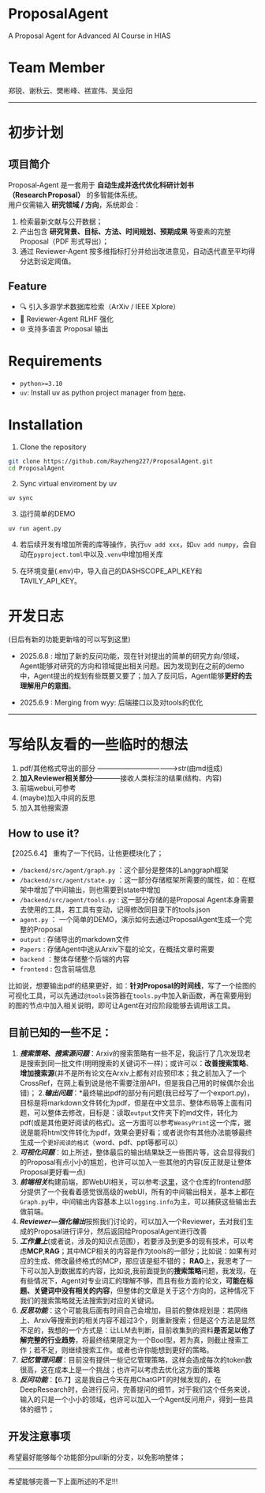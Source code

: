 # ProposalAgent
A Proposal Agent for Advanced AI Course in HIAS
# Team Member
郑锐、谢秋云、樊彬峰、禚宣伟、吴业阳

----
# 初步计划
## 项目简介
Proposal‑Agent 是一套用于 **自动生成并迭代优化科研计划书（Research Proposal）** 的多智能体系统。  
用户仅需输入 **研究领域 / 方向**，系统即会：

1. 检索最新文献与公开数据；
2. 产出包含 **研究背景、目标、方法、时间规划、预期成果** 等要素的完整 Proposal（PDF 形式导出）；
3. 通过 Reviewer‑Agent 按多维指标打分并给出改进意见，自动迭代直至平均得分达到设定阈值。

## Feature
- 🔍 引入多源学术数据库检索（ArXiv / IEEE Xplore）
- 🤖 Reviewer‑Agent RLHF 强化
- 	🌐 支持多语言 Proposal 输出

# Requirements
- `python>=3.10`
- `uv`: Install uv as python project manager from [here](https://github.com/astral-sh/uv)、

# Installation
1. Clone the repository
```bash
git clone https://github.com/Rayzheng227/ProposalAgent.git
cd ProposalAgent
```
2. Sync virtual enviroment by uv
```
uv sync
```
3. 运行简单的DEMO
```
uv run agent.py
```
4. 若后续开发有增加所需的库等操作，执行`uv add xxx`，如`uv add numpy`，会自动在`pyproject.toml`中以及`.venv`中增加相关库

5. 在环境变量(.env)中，导入自己的DASHSCOPE_API_KEY和TAVILY_API_KEY。

# 开发日志
(日后有新的功能更新啥的可以写到这里)

- 2025.6.8 : 增加了新的反问功能，现在针对提出的简单的研究方向/领域，Agent能够对研究的方向和领域提出相关问题。因为发现到在之前的demo中，Agent提出的规划有些既要又要了；加入了反问后，Agent能够**更好的去理解用户的意图**。

- 2025.6.9 : Merging from wyy: 后端接口以及对tools的优化

----

# 写给队友看的一些临时的想法

1. pdf/其他格式导出的部分 ————————————>str(由md组成)
2. **加入Reviewer相关部分**————接收人类标注的结果(结构、内容)
3. 前端webui,可参考
4. (maybe)加入中间的反思
5. 加入其他搜索源

## How to use it?
【2025.6.4】 重构了一下代码，让他更模块化了；
- `/backend/src/agent/graph.py` ：这个部分是整体的Langgraph框架
- `/backend/src/agent/state.py` ：这一部分存储框架所需要的属性，如：在框架中增加了中间输出，则也需要到state中增加
- `/backend/src/agent/tools.py` : 这一部分存储的是Proposal Agent本身需要去使用的工具，若工具有变动，记得修改同目录下的tools.json
- `agent.py` ： 一个简单的DEMO，演示如何去通过ProposalAgent生成一个完整的Proposal
- `output` : 存储导出的markdown文件
- `Papers` : 存储Agent中途从Arxiv下载的论文，在概括文章时需要
- `backend` ：整体存储整个后端的内容
- `frontend` : 包含前端信息


比如说，想要输出pdf的结果更好，如：**针对Proposal的时间线**，写了一个绘图的可视化工具，可以先通过`@tools`装饰器在`tools.py`中加入新函数，再在需要用到的图的节点中加入相关说明，即可让Agent在对应阶段能够去调用该工具。

## 目前已知的一些不足：
1. ***搜索策略、搜索源问题***：Arxiv的搜索策略有一些不足，我运行了几次发现老是搜索到同一批文件(明明搜索的关键词不一样)；或许可以：**改善搜索策略**、**增加搜索源**(并不是所有论文在Arxiv上都有对应预印本；我之前加入了一个CrossRef，在网上看到说是他不需要注册API，但是我自己用的时候偶尔会出错)；
2.***输出问题***：*最终输出pdf的部分有问题(我已经写了一个export.py)，目标是将markdown文件转化为pdf，但是在中文显示、整体布局等上面有问题，可以整体去修改，目标是：读取`output`文件夹下的md文件，转化为pdf(或是其他更好阅读的格式)。这一方面可以参考`WeasyPrint`这一个库，据说是能将html文件转化为pdf，效果会更好看；或者说你有其他办法能够最终生成一个`更好阅读的格式`（word、pdf、ppt等都可以）
3. ***可视化问题***：如上所述，整体最后的输出结果缺乏一些图片等，这会显得我们的Proposal有点小小的尴尬，也许可以加入一些其他的内容(反正就是让整体Proposal更好看一点)
4. ***前端相关***构建前端，即WebUI相关，可以参考:[这里](https://github.com/google-gemini/gemini-fullstack-langgraph-quickstart.git)，这个仓库的frontend部分提供了一个我看着感觉很高级的webUI，所有的中间输出相关，基本上都在`Graph.py`中，中间输出内容基本上以`logging.info`为主，可以捕获这些输出去做前端。
5. ***Reviewer—强化输出***按照我们讨论的，可以加入一个Reviewer，去对我们生成的Proposal进行评分，然后返回给ProposalAgent进行改善
6. ***工作量上***(或者说，涉及的知识点范围），若要涉及到更多的现有技术，可以考虑**MCP**,**RAG**；其中MCP相关的内容是作为tools的一部分；比如说：如果有对应的生成、修改最终格式的MCP，那应该是挺不错的； **RAG**上，我思考了一下可以加入到数据库的内容，比如说,我前面提到的**搜索策略**问题，我发现，在有些情况下，Agent对专业词汇的理解不够，而且有些方面的论文，**可能在标题、关键词中没有相关的内容**，但整体的文章是关于这个方向的，这种情况下我们的搜索策略就无法搜索到对应的关键词。
7. ***反思功能***：这个可能我后面有时间自己会增加，目前的整体规划是：若网络上、Arxiv等搜索到的相关内容不超过3个，则重新搜索；但是这个方法是显然不足的，我想的一个方式是：让LLM去判断，目前收集到的资料**是否足以他了解完整的行业趋势**，将最终结果限定为一个Bool型，若为真，则截止搜索工作；若不足，则继续搜索工作。或者也许你能想到更好的策略。
8. ***记忆管理问题***：目前没有提供一些记忆管理策略，这样会造成每次的token数很高，这在成本上是一个挑战；也许可以考虑去优化这方面的策略
9. ***反问功能***：【6.7】这是我自己今天在用ChatGPT的时候发现的，在DeepResearch时，会进行反问，完善提问的细节，对于我们这个任务来说，输入的只是一个小小的领域，也许可以加入一个Agent反问用户，得到一些具体的细节；

## 开发注意事项

希望最好能够每个功能部分pull新的分支，以免影响整体；


---

希望能够完善一下上面所述的不足!!! 




